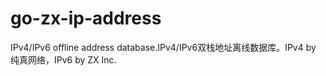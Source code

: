 # go-zx-ip-address
IPv4/IPv6 offline address database.IPv4/IPv6双栈地址离线数据库。IPv4 by 纯真网络，IPv6 by ZX Inc.
